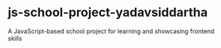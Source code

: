# js-school-project-yadavsiddartha
A JavaScript-based school project for learning and showcasing frontend skills
